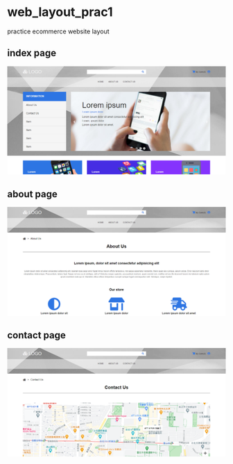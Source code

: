 # web_layout_prac1
practice ecommerce website layout

## index page
![image](https://github.com/Joe5451/web_layout_prac1/blob/master/readme-img/index-page.png)

## about page
![image](https://github.com/Joe5451/web_layout_prac1/blob/master/readme-img/about-page.png)

## contact page
![image](https://github.com/Joe5451/web_layout_prac1/blob/master/readme-img/contact-page.png)

